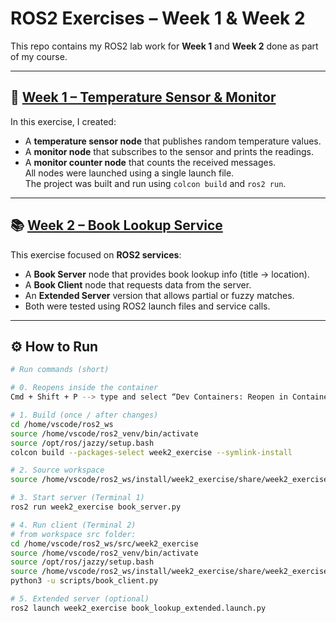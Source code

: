 # ROS2 Exercises – Week 1 & Week 2

This repo contains my ROS2 lab work for **Week 1** and **Week 2** done as part of my course.

---

## 🧩 [Week 1 – Temperature Sensor & Monitor](./week1_exercise)

In this exercise, I created:
- A **temperature sensor node** that publishes random temperature values.  
- A **monitor node** that subscribes to the sensor and prints the readings.  
- A **monitor counter node** that counts the received messages.  
All nodes were launched using a single launch file.  
The project was built and run using `colcon build` and `ros2 run`.

---

## 📚 [Week 2 – Book Lookup Service](./week2_exercise)

This exercise focused on **ROS2 services**:
- A **Book Server** node that provides book lookup info (title → location).  
- A **Book Client** node that requests data from the server.  
- An **Extended Server** version that allows partial or fuzzy matches.  
- Both were tested using ROS2 launch files and service calls.

---

## ⚙️ How to Run
```bash
# Run commands (short)

# 0. Reopens inside the container
Cmd + Shift + P --> type and select “Dev Containers: Reopen in Container”

# 1. Build (once / after changes)
cd /home/vscode/ros2_ws
source /home/vscode/ros2_venv/bin/activate
source /opt/ros/jazzy/setup.bash
colcon build --packages-select week2_exercise --symlink-install

# 2. Source workspace
source /home/vscode/ros2_ws/install/week2_exercise/share/week2_exercise/local_setup.bash

# 3. Start server (Terminal 1)
ros2 run week2_exercise book_server.py

# 4. Run client (Terminal 2)
# from workspace src folder:
cd /home/vscode/ros2_ws/src/week2_exercise
source /home/vscode/ros2_venv/bin/activate
source /opt/ros/jazzy/setup.bash
source /home/vscode/ros2_ws/install/week2_exercise/share/week2_exercise/local_setup.bash
python3 -u scripts/book_client.py

# 5. Extended server (optional)
ros2 launch week2_exercise book_lookup_extended.launch.py


